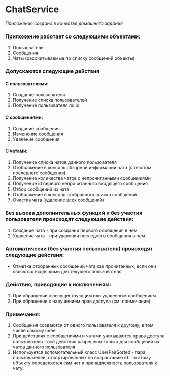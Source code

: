 # ChatService
_Приложение создано в качестве домашнего задания_

### Приложение работает со следующими объектами:
1. Пользователи
2. Сообщения
3. Чаты (рассчитываемые по списку сообщений объекты)

### Допускаются следующие действия
#### С пользователями:
1. Создание пользователя
2. Получение списка пользователей
3. Получение пользователя по id

#### С сообщениями:
1. Создание сообщения
2. Изменение сообщения
3. Удаление сообщения

#### С чатами:
1. Получение списка чатов данного пользователя
2. Отображение в консоль обзорной информации чата (с текстом последнего сообщения)
3. Получение количества чатов с непрочитанными сообщениями
4. Получение id первого непрочитанного входящего сообщения
5. Отбор сообщений из чата
6. Отображение в консоль отобранного списка сообщений
7. Очистка чата (удаление всех сообщений)

### Без вызова дополнительных функций и без участия пользователя происходят следующие действия:
1. Создание чата - при создании первого сообщения в нем
2. Удаление чата - при удалении последнего сообщения в нем

### Автоматически (без участия пользователя) происходят следующие действия:
- Отметка отобранных сообщений чата как прочитанных, если они являются входящими для текущего пользователя

### Действия, приводящие к исключениям:
1. При обращении к несуществующим или удаленным сообщениям
2. При обращении с нарушением прав доступа (см. примечание)

### Примечания:
1. Сообщения создаются от одного пользователя к другому, в том числе самому себе
2. При действиях с сообщениями и чатами учитываются права доступа пользователя - все действия разрешены только для сообщений из чатов данного пользователя
3. Используется вспомогательный класс UserPairSorted - пара пользователей, отсортированных по возрастанию id. По этому объекту определяется сам чат и принадлежность пользователя к чату.
